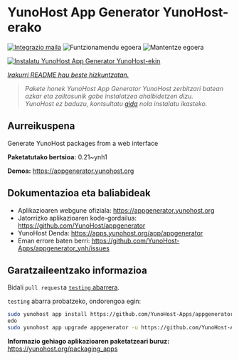 <!--
Ohart ongi: README hau automatikoki sortu da <https://github.com/YunoHost/apps/tree/master/tools/readme_generator>ri esker
EZ editatu eskuz.
-->

# YunoHost App Generator YunoHost-erako

[![Integrazio maila](https://apps.yunohost.org/badge/integration/appgenerator)](https://ci-apps.yunohost.org/ci/apps/appgenerator/)
![Funtzionamendu egoera](https://apps.yunohost.org/badge/state/appgenerator)
![Mantentze egoera](https://apps.yunohost.org/badge/maintained/appgenerator)

[![Instalatu YunoHost App Generator YunoHost-ekin](https://install-app.yunohost.org/install-with-yunohost.svg)](https://install-app.yunohost.org/?app=appgenerator)

*[Irakurri README hau beste hizkuntzatan.](./ALL_README.md)*

> *Pakete honek YunoHost App Generator YunoHost zerbitzari batean azkar eta zailtasunik gabe instalatzea ahalbidetzen dizu.*  
> *YunoHost ez baduzu, kontsultatu [gida](https://yunohost.org/install) nola instalatu ikasteko.*

## Aurreikuspena

Generate YunoHost packages from a web interface


**Paketatutako bertsioa:** 0.21~ynh1

**Demoa:** <https://appgenerator.yunohost.org>
## Dokumentazioa eta baliabideak

- Aplikazioaren webgune ofiziala: <https://appgenerator.yunohost.org>
- Jatorrizko aplikazioaren kode-gordailua: <https://github.com/YunoHost/appgenerator>
- YunoHost Denda: <https://apps.yunohost.org/app/appgenerator>
- Eman errore baten berri: <https://github.com/YunoHost-Apps/appgenerator_ynh/issues>

## Garatzaileentzako informazioa

Bidali `pull request`a [`testing` abarrera](https://github.com/YunoHost-Apps/appgenerator_ynh/tree/testing).

`testing` abarra probatzeko, ondorengoa egin:

```bash
sudo yunohost app install https://github.com/YunoHost-Apps/appgenerator_ynh/tree/testing --debug
edo
sudo yunohost app upgrade appgenerator -u https://github.com/YunoHost-Apps/appgenerator_ynh/tree/testing --debug
```

**Informazio gehiago aplikazioaren paketatzeari buruz:** <https://yunohost.org/packaging_apps>
